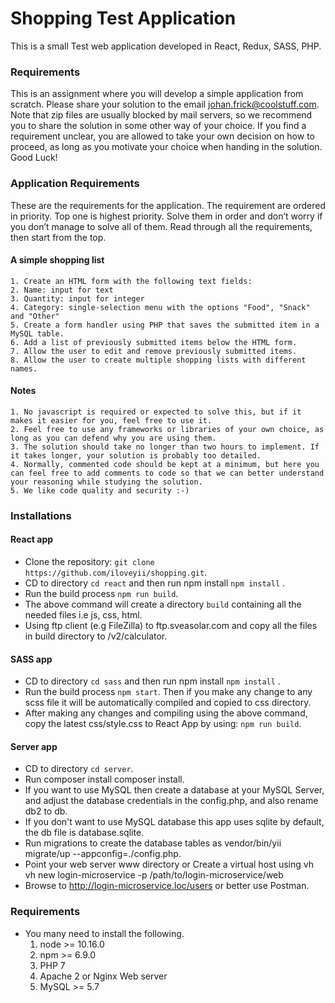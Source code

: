 Shopping Test Application
=====================================

This is a small Test web application developed in React, Redux, SASS, PHP. 

### Requirements
This is an assignment where you will develop a simple application from scratch.
Please share your solution to the email johan.frick@coolstuff.com. Note that zip files are usually blocked by mail servers, so we recommend you to share the solution in some other way of your choice.
If you find a requirement unclear, you are allowed to take your own decision on how to proceed, as long as you motivate your choice when handing in the solution.
Good Luck!

### Application Requirements
These are the requirements for the application. The requirement are ordered in priority. Top one is highest priority. Solve them in order and don’t worry if you don’t manage to solve all of them. Read through all the requirements, then start from the top.

#### A simple shopping list

    1. Create an HTML form with the following text fields:
    2. Name: input for text
    3. Quantity: input for integer
    4. Category: single-selection menu with the options "Food", "Snack" and "Other"
    5. Create a form handler using PHP that saves the submitted item in a MySQL table.
    6. Add a list of previously submitted items below the HTML form.
    7. Allow the user to edit and remove previously submitted items.
    8. Allow the user to create multiple shopping lists with different names.

#### Notes

    1. No javascript is required or expected to solve this, but if it makes it easier for you, feel free to use it.
    2. Feel free to use any frameworks or libraries of your own choice, as long as you can defend why you are using them.
    3. The solution should take no longer than two hours to implement. If it takes longer, your solution is probably too detailed.
    4. Normally, commented code should be kept at a minimum, but here you can feel free to add comments to code so that we can better understand your reasoning while studying the solution.
    5. We like code quality and security :-)

### Installations

#### React app
  * Clone the repository: `git clone https://github.com/iloveyii/shopping.git`.
  * CD to directory `cd react` and then run npm install `npm install` .
  * Run the build process `npm run build`.  
  * The above command will create a directory `build` containing all the needed files i.e js, css, html.  
  * Using ftp client (e.g FileZilla) to ftp.sveasolar.com and copy all the files in build directory to /v2/calculator.  
  
#### SASS app
  * CD to directory `cd sass` and then run npm install `npm install` .
  * Run the build process `npm start`. Then if you make any change to any scss file it will be automatically compiled and copied to css directory. 
  * After making any changes and compiling using the above command, copy the latest css/style.css to React App by using:
    `npm run build`.
    
#### Server app
  * CD to directory `cd server`.
  * Run composer install composer install.
  * If you want to use MySQL then create a database at your MySQL Server, and adjust the database credentials in the config.php, and also rename db2 to db.
  * If you don't want to use MySQL database this app uses sqlite by default, the db file is database.sqlite.
  * Run migrations to create the database tables as vendor/bin/yii migrate/up --appconfig=./config.php.
  * Point your web server www directory or Create a virtual host using vh vh new login-microservice -p /path/to/login-microservice/web
  * Browse to http://login-microservice.loc/users or better use Postman.
    
### Requirements

   * You many need to install the following.
     1. node >= 10.16.0
     2. npm >= 6.9.0
     3. PHP 7
     4. Apache 2 or Nginx Web server
     5. MySQL >= 5.7
